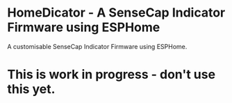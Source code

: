 # HomeDicator - A SenseCap Indicator Firmware using ESPHome
A customisable SenseCap Indicator Firmware using ESPHome.

# This is work in progress - don't use this yet.